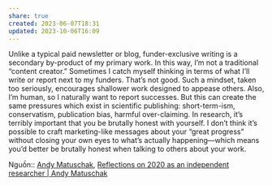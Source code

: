 ```yaml
---
share: true
created: 2023-06-07T18:31
updated: 2023-10-06T16:09
---
```

Unlike a typical paid newsletter or blog, funder-exclusive writing is a secondary by-product of my primary work. In this way, I’m not a traditional “content creator.” Sometimes I catch myself thinking in terms of what I’ll write or report next to my funders. That’s not good. Such a mindset, taken too seriously, encourages shallower work designed to appease others. Also, I’m human, so I naturally want to report successes. But this can create the same pressures which exist in scientific publishing: short-term-ism, conservatism, publication bias, harmful over-claiming. In research, it’s terribly important that you be brutally honest with yourself. I don’t think it’s possible to craft marketing-like messages about your “great progress” without closing your own eyes to what’s actually happening—which means you’d better be brutally honest when talking to others about your work.

Nguồn:: [Andy Matuschak](../../../%CE%9E%20Ngu%E1%BB%93n/M%C3%B4i%20tr%C6%B0%E1%BB%9Dng%20ngh%C4%A9,%20nh%E1%BA%ADn%20th%E1%BB%A9c%20t%C4%83ng%20c%C6%B0%E1%BB%9Dng/Andy%20Matuschak.md), [Reflections on 2020 as an independent researcher | Andy Matuschak](https://andymatuschak.org/2020/)
